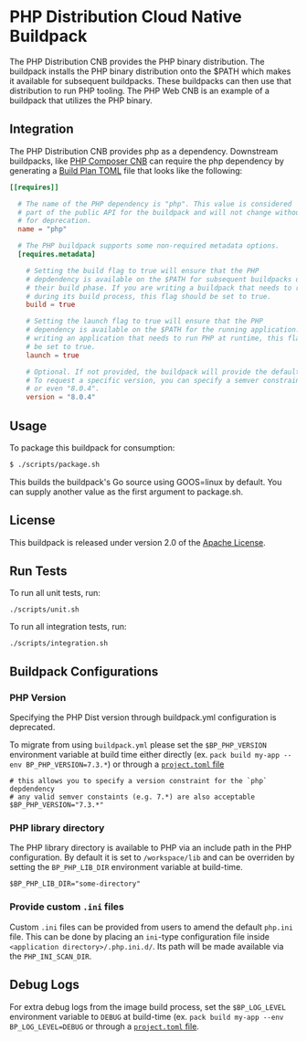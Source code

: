 # PHP Distribution Cloud Native Buildpack

The PHP Distribution CNB provides the PHP binary distribution. The buildpack
installs the PHP binary distribution onto the $PATH which makes it available
for subsequent buildpacks. These buildpacks can then use that distribution to
run PHP tooling. The PHP Web CNB is an example of a buildpack that utilizes the
PHP binary.

## Integration

The PHP Distribution CNB provides php as a dependency. Downstream buildpacks,
like [PHP Composer CNB](https://github.com/paketo-buildpacks/php-composer) can
require the php dependency by generating a [Build Plan
TOML](https://github.com/buildpacks/spec/blob/master/buildpack.md#build-plan-toml)
file that looks like the following:

```toml
[[requires]]

  # The name of the PHP dependency is "php". This value is considered
  # part of the public API for the buildpack and will not change without a plan
  # for deprecation.
  name = "php"

  # The PHP buildpack supports some non-required metadata options.
  [requires.metadata]

    # Setting the build flag to true will ensure that the PHP
    # depdendency is available on the $PATH for subsequent buildpacks during
    # their build phase. If you are writing a buildpack that needs to run PHP
    # during its build process, this flag should be set to true.
    build = true

    # Setting the launch flag to true will ensure that the PHP
    # dependency is available on the $PATH for the running application. If you are
    # writing an application that needs to run PHP at runtime, this flag should
    # be set to true.
    launch = true

    # Optional. If not provided, the buildpack will provide the default version from buildpack.toml.
    # To request a specific version, you can specify a semver constraint such as "8.*", "8.0.*",
    # or even "8.0.4".
    version = "8.0.4"
```

## Usage

To package this buildpack for consumption:

```bash
$ ./scripts/package.sh
```

This builds the buildpack's Go source using GOOS=linux by default. You can supply another value as the first argument to package.sh.

## License
This buildpack is released under version 2.0 of the [Apache License][a].

[a]: http://www.apache.org/licenses/LICENSE-2.0

## Run Tests

To run all unit tests, run:
```
./scripts/unit.sh
```

To run all integration tests, run:
```
./scripts/integration.sh
```

## Buildpack Configurations

### PHP Version
Specifying the PHP Dist version through buildpack.yml configuration is deprecated.

To migrate from using `buildpack.yml` please set the `$BP_PHP_VERSION`
environment variable at build time either directly (ex. `pack build my-app
--env BP_PHP_VERSION=7.3.*`) or through a [`project.toml`
file](https://github.com/buildpacks/spec/blob/main/extensions/project-descriptor.md)

```shell
# this allows you to specify a version constraint for the `php` depdendency
# any valid semver constaints (e.g. 7.*) are also acceptable
$BP_PHP_VERSION="7.3.*"
```
### PHP library directory
The PHP library directory is available to PHP via an include path in the PHP
configuration. By default it is set to `/workspace/lib` and can be overriden by
setting the `BP_PHP_LIB_DIR` environment variable at build-time.
```shell
$BP_PHP_LIB_DIR="some-directory"
```

### Provide custom `.ini` files
Custom `.ini` files can be provided from users to amend the default `php.ini`
file. This can be done by placing an `ini`-type configuration file inside
`<application directory>/.php.ini.d/`. Its path will be made available via the
`PHP_INI_SCAN_DIR`.

## Debug Logs
For extra debug logs from the image build process, set the `$BP_LOG_LEVEL`
environment variable to `DEBUG` at build-time (ex. `pack build my-app --env
BP_LOG_LEVEL=DEBUG` or through a  [`project.toml`
file](https://github.com/buildpacks/spec/blob/main/extensions/project-descriptor.md).
